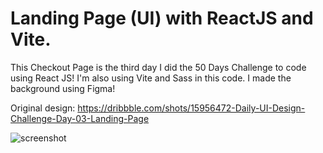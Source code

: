 ﻿# Landing Page (UI) with ReactJS and Vite.

This Checkout Page is the third day I did the 50 Days Challenge to code using React JS! 
I'm also using Vite and Sass in this code. I made the background using Figma!

Original design: https://dribbble.com/shots/15956472-Daily-UI-Design-Challenge-Day-03-Landing-Page

![screenshot](https://github.com/auliaptru/fe_react_landing_page/assets/102896996/0aa4903d-c4d8-4862-8f69-02ab57939634)

